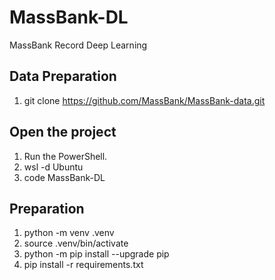 # MassBank-DL
MassBank Record Deep Learning

## Data Preparation
1. git clone https://github.com/MassBank/MassBank-data.git

## Open the project
1. Run the PowerShell.
2. wsl -d Ubuntu
3. code MassBank-DL

## Preparation
1. python -m venv .venv
2. source .venv/bin/activate
3. python -m pip install --upgrade pip
4. pip install -r requirements.txt

